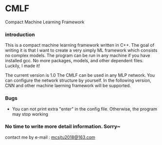 # CMLF
Compact Machine Learning Framework

### introduction
This is a compact machine learning framework written in C++. The goal of writing it is that I want to create a very simply ML framework which consists no complex models. The program can be run in any machine if you have installed gcc. No more packages, models, and other dependent files. Luckily, I made it!

The current version is 1.0
The CMLF can be used in any MLP network. You can configure the network structure by yourself.
In the following version, CNN and other machine laerning framework will be supported.



### Bugs
- You can not print extra "enter" in the config file. Otherwise, the program may stop working

### No time to write more detail information. Sorry~
contact me by e-mail : mcsjtu2018@163.com
